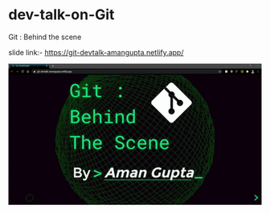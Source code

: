 # dev-talk-on-Git

Git : Behind the scene


slide link:- https://git-devtalk-amangupta.netlify.app/

![img](/talk.gif)

